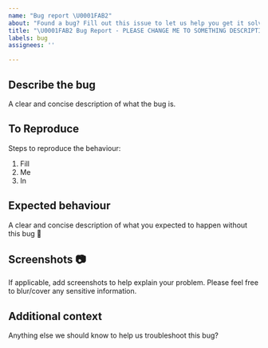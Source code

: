 ```yaml
---
name: "Bug report \U0001FAB2"
about: "Found a bug? Fill out this issue to let us help you get it solved\U0001F44D"
title: "\U0001FAB2 Bug Report - PLEASE CHANGE ME TO SOMETHING DESCRIPTIVE"
labels: bug
assignees: ''

---
```


## Describe the bug

A clear and concise description of what the bug is.

## To Reproduce

Steps to reproduce the behaviour:

1. Fill
2. Me
3. In

## Expected behaviour

A clear and concise description of what you expected to happen without this bug 🙂

## Screenshots 📷

If applicable, add screenshots to help explain your problem. Please feel free to blur/cover any sensitive information.

## Additional context

Anything else we should know to help us troubleshoot this bug?
